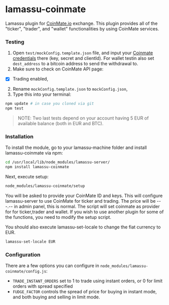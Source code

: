 lamassu-coinmate
================

Lamassu plugin for [CoinMate.io](https://coinmate.io) exchange. This plugin provides all of the "ticker", "trader", and "wallet" functionalities by using CoinMate services.


### Testing

1. Open `test/mockConfig.template.json` file, and input your [Coinmate credentials](https://coinmate.io/pages/secured/accountAPI.page) there (key, secret and clientId). For wallet testin also set `dest_address` to a bitcoin address to send the withdrawal to.
2. Make sure to check on CoinMate API page:
  - [x] Trading enabled,
2. Rename `mockConfig.template.json` to `mockConfig.json`,
3. Type this into your terminal:

```bash
npm update # in case you cloned via git
npm test
```

> NOTE: Two last tests depend on your account having 5 EUR of available balance (both in EUR and BTC).

### Installation

To install the module, go to your lamassu-machine folder and install lamassu-coinmate via npm:

```bash
cd /usr/local/lib/node_modules/lamassu-server/
npm install lamassu-coinmate
```

Next, execute setup:

```bash
node_modules/lamassu-coinmate/setup
```

You will be asked to provide your CoinMate ID and keys. This will configure lamassu-server to use CoinMate for ticker and trading. The price will be ---.-- in admin panel, this is normal. The script will set coinmate as provider for for ticker,trader and wallet. If you wish to use another plugin for some of the functions, you need to modify the setup script.

You should also execute lamassu-set-locale to change the fiat currency to EUR.

```bash
lamassu-set-locale EUR
```

### Configuration

There are a few options you can configure in `node_modules/lamassu-coinmate/config.js`:

* `TRADE_INSTANT_ORDERS` set to 1 to trade using instant orders, or 0 for limit orders with spread specified
* `FUDGE_FACTOR` controls the spread of price for buying in instant mode, and both buying and selling in limit mode.
